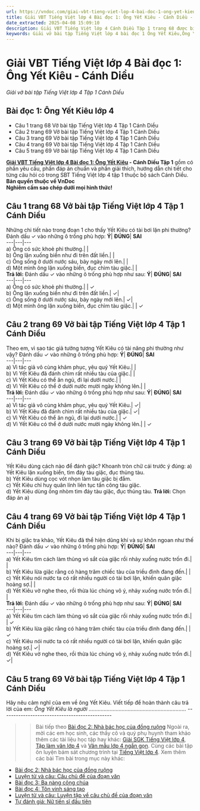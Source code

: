 ```yaml
---
url: https://vndoc.com/giai-vbt-tieng-viet-lop-4-bai-doc-1-ong-yet-kieu-canh-dieu-303568
title: Giải VBT Tiếng Việt lớp 4 Bài đọc 1: Ông Yết Kiêu - Cánh Diều - Giải vở bài tập Tiếng Việt lớp 4 Tập 1 Cánh Diều - VnDoc.com
date_extracted: 2025-04-08 15:09:10
description: Giải VBT Tiếng Việt lớp 4 Cánh Diều Tập 1 trang 68 được biên soạn nhằm giúp các em HS đạt kết quả tốt trong quá trình làm bài tập và học tập môn Tiếng Việt lớp 4.
keywords: Giải vở bài tập Tiếng Việt lớp 4 bài đọc 1 Ông Yết Kiêu,Ông Yết Kiêu lớp 4,Bài đọc 1 Ông Yết Kiêu lớp 4,Tập đọc Ông Yết Kiêu lớp 4,Đọc Ông Yết Kiêu lớp 4,giải bài Ông Yết Kiêu lớp 4,tiếng việt lớp 4 Ông Yết Kiêu,tiếng việt lớp 4,tiếng việt lớp 4 Cánh Diều,vở bài tập tiếng việt lớp 4,sách tiếng việt lớp 4,bài tập tiếng việt lớp 4,giải bài tập tiếng việt lớp 4,tiếng việt lớp 4 tập 1
---
```


# Giải VBT Tiếng Việt lớp 4 Bài đọc 1: Ông Yết Kiêu - Cánh Diều
 _Giải vở bài tập Tiếng Việt lớp 4 Tập 1 Cánh Diều_
## **Bài đọc 1: Ông Yết Kiêu lớp 4**
  * Câu 1 trang 68 Vở bài tập Tiếng Việt lớp 4 Tập 1 Cánh Diều
  * Câu 2 trang 69 Vở bài tập Tiếng Việt lớp 4 Tập 1 Cánh Diều
  * Câu 3 trang 69 Vở bài tập Tiếng Việt lớp 4 Tập 1 Cánh Diều
  * Câu 4 trang 69 Vở bài tập Tiếng Việt lớp 4 Tập 1 Cánh Diều
  * Câu 5 trang 69 Vở bài tập Tiếng Việt lớp 4 Tập 1 Cánh Diều

**[Giải VBT Tiếng Việt lớp 4 Bài đọc 1: Ông Yết Kiêu](<https://vndoc.com/giai-vbt-tieng-viet-lop-4-bai-doc-1-ong-yet-kieu-canh-dieu-303568>) \- Cánh Diều Tập 1** gồm có phần yêu cầu, phần đáp án chuẩn và phần giải thích, hướng dẫn chi tiết cho từng câu hỏi có trong SBT Tiếng Việt lớp 4 tập 1 thuộc bộ  sách Cánh Diều.
**Bản quyền thuộc về VnDoc**   
**Nghiêm cấm sao chép dưới mọi hình thức\!**
## **Câu 1 trang 68 Vở bài tập Tiếng Việt lớp 4 Tập 1 Cánh Diều**
Những chi tiết nào trong đoạn 1 cho thấy Yết Kiêu có tài bơi lặn phi thường? Đánh dấu ✓ vào những ô trống phù hợp:
**Ý**| **ĐÚNG**| **SAI**  
---|---|---  
a\) Ông có sức khoẻ phi thường.| |   
b\) Ông lặn xuống biển như đi trên đất liền.| |   
c\) Ông sống ở dưới nước sáu, bảy ngày mới lên.| |   
d\) Một mình ông lặn xuống biển, đục chìm tàu giặc.| |   
**Trả lời:** Đánh dấu ✓ vào những ô trống phù hợp như sau:
**Ý**| **ĐÚNG**| **SAI**  
---|---|---  
a\) Ông có sức khoẻ phi thường.| | ✓  
b\) Ông lặn xuống biển như đi trên đất liền.| ✓|   
c\) Ông sống ở dưới nước sáu, bảy ngày mới lên.| ✓|   
d\) Một mình ông lặn xuống biển, đục chìm tàu giặc.| | ✓  
## **Câu 2 trang 69 Vở bài tập Tiếng Việt lớp 4 Tập 1 Cánh Diều**
Theo em, vì sao tác giả tưởng tượng Yết Kiêu có tài năng phi thường như vậy? Đánh dấu ✓ vào những ô trống phù hợp:
**Ý**| **ĐÚNG**| **SAI**  
---|---|---  
a\) Vì tác giả vô cùng khâm phục, yêu quý Yết Kiêu.| |   
b\) Vì Yết Kiêu đã đánh chìm rất nhiều tàu của giặc.| |   
c\) Vì Yết Kiêu có thể ăn ngủ, đi lại dưới nước.| |   
d\) Vì Yết Kiêu có thể ở dưới nước mười ngày không lên.| |   
**Trả lời:** Đánh dấu ✓ vào những ô trống phù hợp như sau:
**Ý**| **ĐÚNG**| **SAI**  
---|---|---  
a\) Vì tác giả vô cùng khâm phục, yêu quý Yết Kiêu.| ✓|   
b\) Vì Yết Kiêu đã đánh chìm rất nhiều tàu của giặc.| ✓|   
c\) Vì Yết Kiêu có thể ăn ngủ, đi lại dưới nước.| | ✓  
d\) Vì Yết Kiêu có thể ở dưới nước mười ngày không lên.| | ✓  
## **Câu 3 trang 69 Vở bài tập Tiếng Việt lớp 4 Tập 1 Cánh Diều**
Yết Kiêu dùng cách nào để đánh giặc? Khoanh tròn chữ cái trước ý đúng:
a\) Yết Kiêu lặn xuống biển, tìm đáy tàu giặc, đục thủng tàu.  
b\) Yết Kiêu dùng cọc vót nhọn làm tàu giặc bị đắm.  
c\) Yết Kiêu chỉ huy quân lính liên tục tấn công tàu giặc.  
d\) Yết Kiêu dùng ống nhòm tìm đáy tàu giặc, đục thủng tàu.
**Trả lời:** Chọn đáp án a\)
## **Câu 4 trang 69 Vở bài tập Tiếng Việt lớp 4 Tập 1 Cánh Diều**
Khi bị giặc tra khảo, Yết Kiêu đã thể hiện dũng khí và sự khôn ngoan như thế nào? Đánh dấu ✓ vào những ô trống phù hợp:
**Ý**| **ĐÚNG**| **SAI**  
---|---|---  
a\) Yết Kiêu tìm cách làm thủng vó sắt của giặc rồi nhảy xuống nước trốn đi.| |   
b\) Yết Kiêu lừa giặc rằng có hàng trăm chiếc tàu của triều đình đang đến.| |   
c\) Yết Kiêu nói nước ta có rất nhiều người có tài bơi lặn, khiến quân giặc hoảng sợ.| |   
d\) Yết Kiêu vờ nghe theo, rồi thừa lúc chúng vô ý, nhảy xuống nước trốn đi.| |   
**Trả lời:** Đánh dấu ✓ vào những ô trống phù hợp như sau:
**Ý**| **ĐÚNG**| **SAI**  
---|---|---  
a\) Yết Kiêu tìm cách làm thủng vó sắt của giặc rồi nhảy xuống nước trốn đi.| | ✓  
b\) Yết Kiêu lừa giặc rằng có hàng trăm chiếc tàu của triều đình đang đến.| | ✓  
c\) Yết Kiêu nói nước ta có rất nhiều người có tài bơi lặn, khiến quân giặc hoảng sợ.| ✓|   
d\) Yết Kiêu vờ nghe theo, rồi thừa lúc chúng vô ý, nhảy xuống nước trốn đi.| ✓|   
## **Câu 5 trang 69 Vở bài tập Tiếng Việt lớp 4 Tập 1 Cánh Diều**
Hãy nêu cảm nghĩ của em về ông Yết Kiêu. Viết tiếp để hoàn thành câu trả lời của em:
_Ông Yết Kiêu là người ……………………………………………………….._
\----------------------------------------------
>> Bài tiếp theo [Bài đọc 2: Nhà bác học của đồng ruộng](<https://vndoc.com/giai-vbt-tieng-viet-lop-4-bai-doc-2-nha-bac-hoc-cua-dong-ruong-canh-dieu-303579>)
Ngoài ra, mời các em học sinh, các thầy cô và quý phụ huynh tham khảo thêm các tài liệu học tập hay khác: [Giải SGK Tiếng Việt lớp 4](<https://vndoc.com/tieng-viet-lop4>), [Tập làm văn lớp 4](<https://vndoc.com/tap-lam-van-lop4>) và [Văn mẫu lớp 4 ngắn gọn](<https://vndoc.com/van-mieu-ta-lop4>). Cùng các bài tập ôn luyện bám sát chương trình tại [Tiếng Việt lớp 4](<https://vndoc.com/tieng-viet-lop4>).
Xem thêm các bài Tìm bài trong mục này khác:
  * [Bài đọc 2: Nhà bác học của đồng ruộng](</giai-vbt-tieng-viet-lop-4-bai-doc-2-nha-bac-hoc-cua-dong-ruong-canh-dieu-303579>)
  * [Luyện từ và câu: Câu chủ đề của đoạn văn](</giai-vbt-tieng-viet-lop-4-luyen-tu-va-cau-cau-chu-de-cua-doan-van-canh-dieu-303583>)
  * [Bài đọc 3: Ba nàng công chúa](</giai-vbt-tieng-viet-lop-4-bai-doc-3-ba-nang-cong-chua-canh-dieu-303586>)
  * [Bài đọc 4: Tôn vinh sáng tạo](</giai-vbt-tieng-viet-lop-4-bai-doc-4-ton-vinh-sang-tao-canh-dieu-303589>)
  * [Luyện từ và câu: Luyện tập về câu chủ đề của đoạn văn](</giai-vbt-tieng-viet-lop-4-luyen-tu-va-cau-luyen-tap-ve-cau-chu-de-cua-doan-van-canh-dieu-303596>)
  * [Tự đánh giá: Nữ tiến sĩ đầu tiên](</giai-vbt-tieng-viet-lop-4-tu-danh-gia-nu-tien-si-dau-tien-canh-dieu-303599>)

